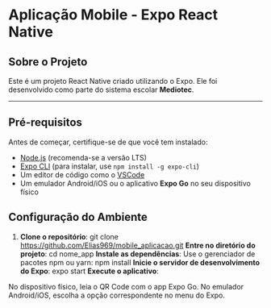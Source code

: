 # **Aplicação Mobile - Expo React Native**

## **Sobre o Projeto**
Este é um projeto React Native criado utilizando o Expo. Ele foi desenvolvido como parte do sistema escolar **Mediotec**.

---

## **Pré-requisitos**
Antes de começar, certifique-se de que você tem instalado:
- [Node.js](https://nodejs.org/) (recomenda-se a versão LTS)
- [Expo CLI](https://expo.dev/tools#cli) (para instalar, use `npm install -g expo-cli`)
- Um editor de código como o [VSCode](https://code.visualstudio.com/)
- Um emulador Android/iOS ou o aplicativo **Expo Go** no seu dispositivo físico

## **Configuração do Ambiente**
1. **Clone o repositório**:
   git clone https://github.com/Elias969/mobile_aplicacao.git
**Entre no diretório do projeto**:
cd nome_app
**Instale as dependências**: Use o gerenciador de pacotes npm ou yarn:
npm install
**Inicie o servidor de desenvolvimento do Expo**:
expo start
**Execute o aplicativo**:

No dispositivo físico, leia o QR Code com o app Expo Go.
No emulador Android/iOS, escolha a opção correspondente no menu do Expo.

